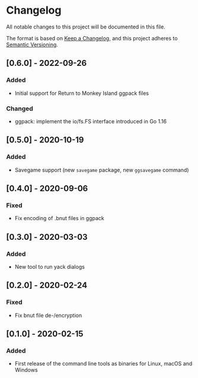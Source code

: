 # Changelog
All notable changes to this project will be documented in this file.

The format is based on [Keep a Changelog](https://keepachangelog.com/en/1.0.0/),
and this project adheres to [Semantic Versioning](https://semver.org/spec/v2.0.0.html).

## [0.6.0] - 2022-09-26
### Added
- Initial support for Return to Monkey Island ggpack files

### Changed
- ggpack: implement the io/fs.FS interface introduced in Go 1.16

## [0.5.0] - 2020-10-19
### Added
- Savegame support (new `savegame` package, new `ggsavegame` command)

## [0.4.0] - 2020-09-06
### Fixed
- Fix encoding of .bnut files in ggpack

## [0.3.0] - 2020-03-03
### Added
- New tool to run yack dialogs

## [0.2.0] - 2020-02-24
### Fixed
- Fix bnut file de-/encryption

## [0.1.0] - 2020-02-15
### Added
- First release of the command line tools as binaries for Linux, macOS and Windows
